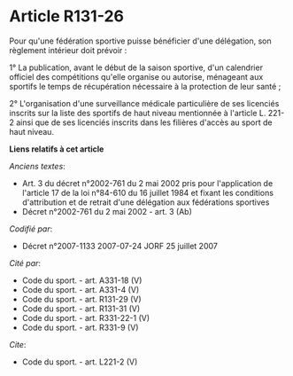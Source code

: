 # Article R131-26

Pour qu'une fédération sportive puisse bénéficier d'une délégation, son règlement intérieur doit prévoir : 

1° La publication, avant le début de la saison sportive, d'un calendrier officiel des compétitions qu'elle organise ou
autorise, ménageant aux sportifs le temps de récupération nécessaire à la protection de leur santé ; 

2° L'organisation d'une surveillance médicale particulière de ses licenciés inscrits sur la liste des sportifs de haut niveau
mentionnée à l'article L. 221-2 ainsi que de ses licenciés inscrits dans les filières d'accès au sport de haut niveau.

**Liens relatifs à cet article**

_Anciens textes_:

  - Art. 3 du décret n°2002-761 du 2 mai 2002 pris pour l'application de l'article 17 de la loi n°84-610 du 16 juillet 1984 et fixant les conditions d'attribution et de retrait d'une délégation aux fédérations sportives
  - Décret n°2002-761 du 2 mai 2002 - art. 3 (Ab)

_Codifié par_:

  - Décret n°2007-1133 2007-07-24 JORF 25 juillet 2007

_Cité par_:

  - Code du sport. - art. A331-18 (V)
  - Code du sport. - art. A331-4 (V)
  - Code du sport. - art. R131-29 (V)
  - Code du sport. - art. R131-31 (V)
  - Code du sport. - art. R331-22-1 (V)
  - Code du sport. - art. R331-9 (V)

_Cite_:

  - Code du sport. - art. L221-2 (V)
